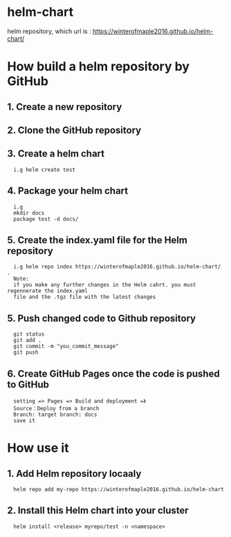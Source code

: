 # helm-chart
helm repository, which url is : https://winterofmaple2016.github.io/helm-chart/

# How build a helm repository by GitHub

## 1. Create a new repository
## 2. Clone the GitHub repository
## 3. Create a helm chart
      i.g helm create test
## 4. Package your helm chart
      i.g 
      mkdir docs
      package test -d docs/
## 5. Create the index.yaml file for the Helm repository
      i.g helm repo index https://winterofmaple2016.github.io/helm-chart/ .
      Note:
      if you make any further changes in the Helm cahrt. you must regennerate the index.yaml
      file and the .tgz file with the latest changes
## 5. Push changed code to Github repository
      git status
      git add .
      git commit -m "you_commit_message"
      git push
## 6. Create GitHub Pages once the code is pushed to GitHub 
      setting => Pages => Build and deployment =》
      Source：Deploy from a branch
      Branch: target branch: docs
      save it
      
# How use it
## 1. Add Helm repository locaaly
      helm repo add my-repo https://winterofmaple2016.github.io/helm-chart
## 2. Install this Helm chart into your cluster
      helm install <release> myrepo/test -n <namespace> 
